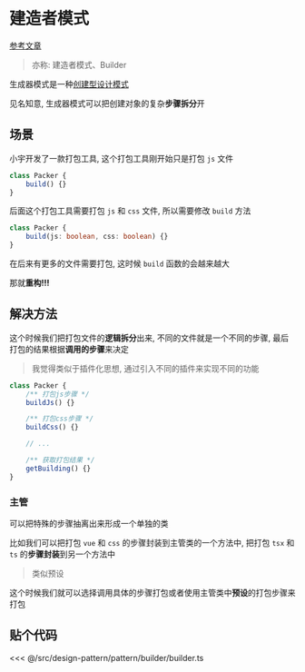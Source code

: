 # 建造者模式

[参考文章](https://refactoringguru.cn/design-patterns/builder)

> 亦称: 建造者模式、Builder

生成器模式是一种[创建型设计模式](../pattern.md#创建型模式)

见名知意, 生成器模式可以把创建对象的复杂**步骤拆分**开

## 场景

小宇开发了一款打包工具, 这个打包工具刚开始只是打包 `js` 文件

```typescript
class Packer {
	build() {}
}
```

后面这个打包工具需要打包 `js` 和 `css` 文件, 所以需要修改 `build` 方法

```typescript
class Packer {
	build(js: boolean, css: boolean) {}
}
```

在后来有更多的文件需要打包, 这时候 `build` 函数的会越来越大

那就**重构!!!**

## 解决方法

这个时候我们把打包文件的**逻辑拆分**出来, 不同的文件就是一个不同的步骤, 最后打包的结果根据**调用的步骤**来决定

> 我觉得类似于插件化思想, 通过引入不同的插件来实现不同的功能

```typescript
class Packer {
	/** 打包js步骤 */
	buildJs() {}

	/** 打包css步骤 */
	buildCss() {}

	// ...

	/** 获取打包结果 */
	getBuilding() {}
}
```

### 主管

可以把特殊的步骤抽离出来形成一个单独的类

比如我们可以把打包 `vue` 和 `css` 的步骤封装到主管类的一个方法中, 把打包 `tsx` 和 `ts` 的**步骤封装**到另一个方法中

> 类似预设

这个时候我们就可以选择调用具体的步骤打包或者使用主管类中**预设**的打包步骤来打包

## 贴个代码

<<< @/src/design-pattern/pattern/builder/builder.ts
